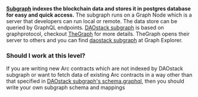**[Subgraph](https://github.com/daostack/subgraph) indexes the blockchain data and stores it in postgres database for easy and quick access.** The subgraph runs on a Graph Node which is a server that developers can run local or remote. The data store can be queried by GraphQL endpoints. [DAOstack subgraph](https://subgraph.daostack.io/) is based on graphprotocol, checkout [TheGraph](https://thegraph.com/docs/quick-start) for more details. TheGraph opens their server to others and you can find [daostack subgraph](https://thegraph.com/explorer/subgraph/daostack/master) at Graph Explorer.

### Should I work at this level?

If you are writing new Arc contracts which are not indexed by DAOstack subgraph or want to fetch data of existing Arc contracts in a way other than that specified in [DAOstack subgraph's schema.graphql](https://github.com/daostack/subgraph/blob/master/src), then you should write your own subgraph schema and mappings
